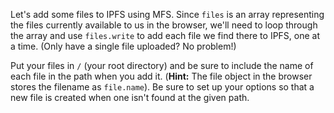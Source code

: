 Let's add some files to IPFS using MFS. Since `files` is an array representing the files currently available to us in the browser, we'll need to loop through the array and use `files.write` to add each file we find there to IPFS, one at a time. (Only have a single file uploaded? No problem!)

Put your files in `/` (your root directory) and be sure to include the name of each file in the path when you add it. (**Hint:** The file object in the browser stores the filename as `file.name`). Be sure to set up your options so that a new file is created when one isn't found at the given path.
